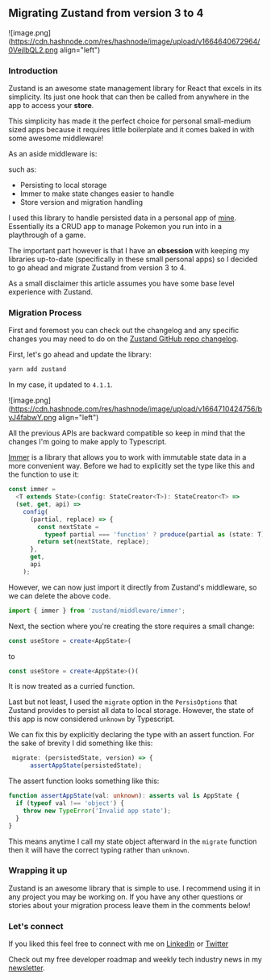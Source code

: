 ## Migrating Zustand from version 3 to 4


![image.png](https://cdn.hashnode.com/res/hashnode/image/upload/v1664640672964/0VejIbQL2.png align="left")

### Introduction

Zustand is an awesome state management library for React that excels in its simplicity. Its just one hook that can then be called from anywhere in the app to access your **store**. 

This simplicity has made it the perfect choice for personal small-medium sized apps because it requires little boilerplate and it comes baked in with some awesome middleware!

As an aside middleware is:

such as:

- Persisting to local storage
- Immer to make state changes easier to handle
- Store version and migration handling

I used this library to handle persisted data in a personal app of [mine](https://nuzlocke.netlify.app/). Essentially its a CRUD app to manage Pokemon you run into in a playthrough of a game.

The important part however is that I have an **obsession** with keeping my libraries up-to-date (specifically in these small personal apps) so I decided to go ahead and migrate Zustand from version 3 to 4.

As a small disclaimer this article assumes you have some base level experience with Zustand.

### Migration Process

First and foremost you can check out the changelog and any specific changes you may need to do on the [Zustand GitHub repo changelog](https://github.com/pmndrs/zustand/releases).

First, let's go ahead and update the library:

```ts
yarn add zustand
```
In my case, it updated to `4.1.1`.

![image.png](https://cdn.hashnode.com/res/hashnode/image/upload/v1664710424756/byJ4fabwY.png align="left")

All the previous APIs are backward compatible so keep in mind that the changes I'm going to make apply to Typescript.

[Immer](https://immerjs.github.io/immer/) is a library that allows you to work with immutable state data in a more convenient way. Before we had to explicitly set the type like this and the function to use it:

```ts
const immer =
  <T extends State>(config: StateCreator<T>): StateCreator<T> =>
  (set, get, api) =>
    config(
      (partial, replace) => {
        const nextState =
          typeof partial === 'function' ? produce(partial as (state: T) => T) : (partial as T);
        return set(nextState, replace);
      },
      get,
      api
    );
```

However, we can now just import it directly from Zustand's middleware, so we can delete the above code.

```ts
import { immer } from 'zustand/middleware/immer';
```
Next,  the section where you're creating the store requires a small change:

```ts
const useStore = create<AppState>(
```

to

```ts
const useStore = create<AppState>()(
```

It is now treated as a curried function.

Last but not least, I used the `migrate` option in the `PersisOptions` that Zustand provides to persist all data to local storage. However, the state of this app is now considered `unknown` by Typescript.

We can fix this by explicitly declaring the type with an assert function. For the sake of brevity I did something like this:

```ts
 migrate: (persistedState, version) => {
      assertAppState(persistedState);
```

The assert function looks something like this:

```ts
function assertAppState(val: unknown): asserts val is AppState {
  if (typeof val !== 'object') {
    throw new TypeError('Invalid app state');
  }
}
```

This means anytime I call my state object afterward in the `migrate` function then it will have the correct typing rather than `unknown`.

### Wrapping it up

Zustand is an awesome library that is simple to use. I recommend using it in any project you may be working on. If you have any other questions or stories about your migration process leave them in the comments below!

### Let's connect

If you liked this feel free to connect with me on [LinkedIn](https://www.linkedin.com/in/relatablecode) or [Twitter](https://twitter.com/relatablecoder)

Check out my free developer roadmap and weekly tech industry news in my [newsletter](https://relatablecode.substack.com/).